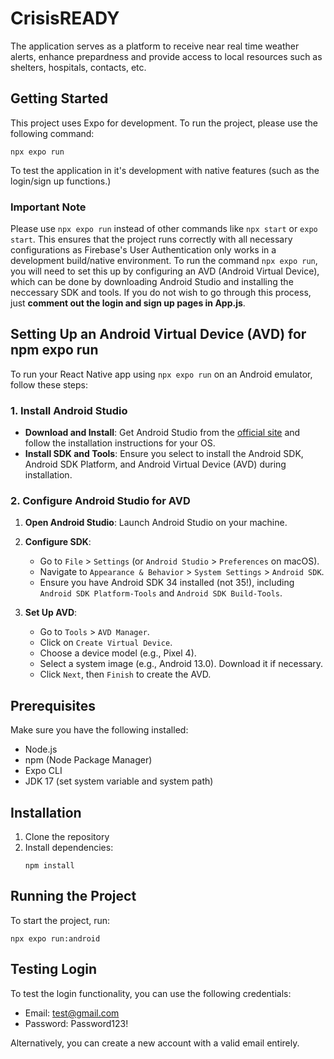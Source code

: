 # CrisisREADY
The application serves as a platform to receive near real time weather alerts, enhance prepardness and provide access to local resources such as shelters, hospitals, contacts, etc.

## Getting Started

This project uses Expo for development. To run the project, please use the following command:

```
npx expo run
```
To test the application in it's development with native features (such as the login/sign up functions.)

### Important Note

Please use `npx expo run` instead of other commands like `npx start` or `expo start`. This ensures that the project runs correctly with all necessary configurations as Firebase's User Authentication only works in a development build/native environment. To run the command `npx expo run`, you will need to set this up by configuring an AVD (Android Virtual Device), which can be done by downloading Android Studio and installing the neccessary SDK and tools. If you do not wish to go through this process, just **comment out the login and sign up pages in App.js**.

## Setting Up an Android Virtual Device (AVD) for npm expo run

To run your React Native app using `npx expo run` on an Android emulator, follow these steps:

### 1. Install Android Studio

- **Download and Install**: Get Android Studio from the [official site](https://developer.android.com/studio) and follow the installation instructions for your OS.
- **Install SDK and Tools**: Ensure you select to install the Android SDK, Android SDK Platform, and Android Virtual Device (AVD) during installation.

### 2. Configure Android Studio for AVD

1. **Open Android Studio**:
   Launch Android Studio on your machine.

2. **Configure SDK**:
   - Go to `File` > `Settings` (or `Android Studio` > `Preferences` on macOS).
   - Navigate to `Appearance & Behavior` > `System Settings` > `Android SDK`.
   - Ensure you have Android SDK 34 installed (not 35!), including `Android SDK Platform-Tools` and `Android SDK Build-Tools`.

3. **Set Up AVD**:
   - Go to `Tools` > `AVD Manager`.
   - Click on `Create Virtual Device`.
   - Choose a device model (e.g., Pixel 4).
   - Select a system image (e.g., Android 13.0). Download it if necessary.
   - Click `Next`, then `Finish` to create the AVD.

## Prerequisites

Make sure you have the following installed:
- Node.js
- npm (Node Package Manager)
- Expo CLI
- JDK 17 (set system variable and system path)

## Installation

1. Clone the repository
2. Install dependencies:
   ```
   npm install
   ```

## Running the Project

To start the project, run:

```
npx expo run:android
```

## Testing Login

To test the login functionality, you can use the following credentials:

- Email: test@gmail.com
- Password: Password123!

Alternatively, you can create a new account with a valid email entirely.
